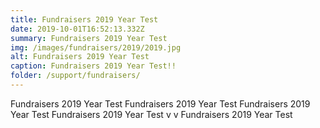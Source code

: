 ```yaml
---
title: Fundraisers 2019 Year Test
date: 2019-10-01T16:52:13.332Z
summary: Fundraisers 2019 Year Test
img: /images/fundraisers/2019/2019.jpg
alt: Fundraisers 2019 Year Test
caption: Fundraisers 2019 Year Test!!
folder: /support/fundraisers/
---
```

Fundraisers 2019 Year Test Fundraisers 2019 Year Test Fundraisers 2019 Year Test Fundraisers 2019 Year Test v v Fundraisers 2019 Year Test